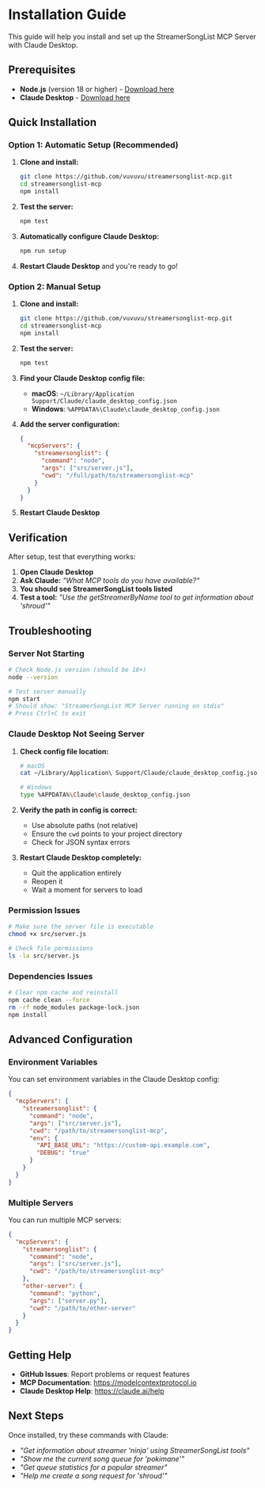 # Installation Guide

This guide will help you install and set up the StreamerSongList MCP Server with Claude Desktop.

## Prerequisites

- **Node.js** (version 18 or higher) - [Download here](https://nodejs.org/)
- **Claude Desktop** - [Download here](https://claude.ai/download)

## Quick Installation

### Option 1: Automatic Setup (Recommended)

1. **Clone and install:**
   ```bash
   git clone https://github.com/vuvuvu/streamersonglist-mcp.git
   cd streamersonglist-mcp
   npm install
   ```

2. **Test the server:**
   ```bash
   npm test
   ```

3. **Automatically configure Claude Desktop:**
   ```bash
   npm run setup
   ```

4. **Restart Claude Desktop** and you're ready to go!

### Option 2: Manual Setup

1. **Clone and install:**
   ```bash
   git clone https://github.com/vuvuvu/streamersonglist-mcp.git
   cd streamersonglist-mcp
   npm install
   ```

2. **Test the server:**
   ```bash
   npm test
   ```

3. **Find your Claude Desktop config file:**
   - **macOS**: `~/Library/Application Support/Claude/claude_desktop_config.json`
   - **Windows**: `%APPDATA%\Claude\claude_desktop_config.json`

4. **Add the server configuration:**
   ```json
   {
     "mcpServers": {
       "streamersonglist": {
         "command": "node",
         "args": ["src/server.js"],
         "cwd": "/full/path/to/streamersonglist-mcp"
       }
     }
   }
   ```

5. **Restart Claude Desktop**

## Verification

After setup, test that everything works:

1. **Open Claude Desktop**
2. **Ask Claude:** *"What MCP tools do you have available?"*
3. **You should see StreamerSongList tools listed**
4. **Test a tool:** *"Use the getStreamerByName tool to get information about 'shroud'"*

## Troubleshooting

### Server Not Starting

```bash
# Check Node.js version (should be 18+)
node --version

# Test server manually
npm start
# Should show: "StreamerSongList MCP Server running on stdio"
# Press Ctrl+C to exit
```

### Claude Desktop Not Seeing Server

1. **Check config file location:**
   ```bash
   # macOS
   cat ~/Library/Application\ Support/Claude/claude_desktop_config.json
   
   # Windows
   type %APPDATA%\Claude\claude_desktop_config.json
   ```

2. **Verify the path in config is correct:**
   - Use absolute paths (not relative)
   - Ensure the `cwd` points to your project directory
   - Check for JSON syntax errors

3. **Restart Claude Desktop completely:**
   - Quit the application entirely
   - Reopen it
   - Wait a moment for servers to load

### Permission Issues

```bash
# Make sure the server file is executable
chmod +x src/server.js

# Check file permissions
ls -la src/server.js
```

### Dependencies Issues

```bash
# Clear npm cache and reinstall
npm cache clean --force
rm -rf node_modules package-lock.json
npm install
```

## Advanced Configuration

### Environment Variables

You can set environment variables in the Claude Desktop config:

```json
{
  "mcpServers": {
    "streamersonglist": {
      "command": "node",
      "args": ["src/server.js"],
      "cwd": "/path/to/streamersonglist-mcp",
      "env": {
        "API_BASE_URL": "https://custom-api.example.com",
        "DEBUG": "true"
      }
    }
  }
}
```

### Multiple Servers

You can run multiple MCP servers:

```json
{
  "mcpServers": {
    "streamersonglist": {
      "command": "node",
      "args": ["src/server.js"],
      "cwd": "/path/to/streamersonglist-mcp"
    },
    "other-server": {
      "command": "python",
      "args": ["server.py"],
      "cwd": "/path/to/other-server"
    }
  }
}
```

## Getting Help

- **GitHub Issues**: Report problems or request features
- **MCP Documentation**: https://modelcontextprotocol.io
- **Claude Desktop Help**: https://claude.ai/help

## Next Steps

Once installed, try these commands with Claude:

- *"Get information about streamer 'ninja' using StreamerSongList tools"*
- *"Show me the current song queue for 'pokimane'"*
- *"Get queue statistics for a popular streamer"*
- *"Help me create a song request for 'shroud'"*